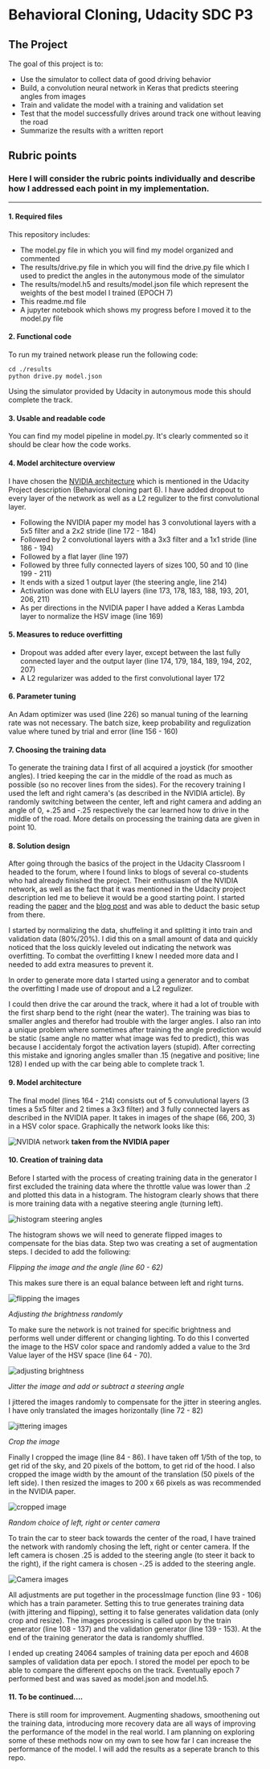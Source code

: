 # Behavioral Cloning, Udacity SDC P3

## The Project

The goal of this project is to:

- Use the simulator to collect data of good driving behavior
- Build, a convolution neural network in Keras that predicts steering angles from images
- Train and validate the model with a training and validation set
- Test that the model successfully drives around track one without leaving the road
- Summarize the results with a written report

## Rubric points

### Here I will consider the rubric points individually and describe how I addressed each point in my implementation.

---

#### 1. Required files

This repository includes:

- The model.py file in which you will find my model organized and commented
- The results/drive.py file in which you will find the drive.py file which I used to predict the angles in the autonymous mode of the simulator
- The results/model.h5 and results/model.json file which represent the weights of the best model I trained (EPOCH 7)
- This readme.md file
- A jupyter notebook which shows my progress before I moved it to the model.py file

#### 2. Functional code

To run my trained network please run the following code:

```
cd ./results
python drive.py model.json
```

Using the simulator provided by Udacity in autonymous mode this should complete the track.

#### 3. Usable and readable code

You can find my model pipeline in model.py. It's clearly commented so it should be clear how the code works.

#### 4. Model architecture overview

I have chosen the [NVIDIA architecture](http://images.nvidia.com/content/tegra/automotive/images/2016/solutions/pdf/end-to-end-dl-using-px.pdf) which is mentioned in the Udacity Project description (Behavioral cloning part 6). I have added dropout to every layer of the network as well as a L2 regulizer to the first convolutional layer.

- Following the NVIDIA paper my model has 3 convolutional layers with a 5x5 filter and a 2x2 stride (line 172 - 184)
- Followed by 2 convolutional layers with a 3x3 filter and a 1x1 stride (line 186 - 194)
- Followed by a flat layer (line 197)
- Followed by three fully connected layers of sizes 100, 50 and 10 (line 199 - 211)
- It ends with a sized 1 output layer (the steering angle, line 214)
- Activation was done with ELU layers (line 173, 178, 183, 188, 193, 201, 206, 211)
- As per directions in the NVIDIA paper I have added a Keras Lambda layer to normalize the HSV image (line 169)

#### 5. Measures to reduce overfitting

- Dropout was added after every layer, except between the last fully connected layer and the output layer (line 174, 179, 184, 189, 194, 202, 207)
- A L2 regularizer was added to the first convolutional layer 172

#### 6. Parameter tuning

An Adam optimizer was used (line 226) so manual tuning of the learning rate was not necessary. The batch size, keep probability and regulization value where tuned by trial and error (line 156 - 160)

#### 7. Choosing the training data

To generate the training data I first of all acquired a joystick (for smoother angles). I tried keeping the car in the middle of the road as much as possible (so no recover lines from the sides). For the recovery training I used the left and right camera's (as described in the NVIDIA article). By randomly switching between the center, left and right camera and adding an angle of 0, +.25 and -.25 respectively the car learned how to drive in the middle of the road. More details on processing the training data are given in point 10.

#### 8. Solution design

After going through the basics of the project in the Udacity Classroom I headed to the forum, where I found links to blogs of several co-students who had already finished the project. Their enthusiasm of the NVIDIA network, as well as the fact that it was mentioned in the Udacity project description led me to believe it would be a good starting point. I started reading the [paper](http://images.nvidia.com/content/tegra/automotive/images/2016/solutions/pdf/end-to-end-dl-using-px.pdf) and the [blog post](https://devblogs.nvidia.com/parallelforall/deep-learning-self-driving-cars/) and was able to deduct the basic setup from there.

I started by normalizing the data, shuffeling it and splitting it into train and validation data (80%/20%). I did this on a small amount of data and quickly noticed that the loss quickly leveled out indicating the network was overfitting. To combat the overfitting I knew I needed more data and I needed to add extra measures to prevent it.

In order to generate more data I started using a generator and to combat the overfitting I made use of dropout and a L2 regulizer.

I could then drive the car around the track, where it had a lot of trouble with the first sharp bend to the right (near the water). The training was bias to smaller angles and therefor had trouble with the larger angles. I also ran into a unique problem where sometimes after training the angle prediction would be static (same angle no matter what image was fed to predict), this was because I accidentaly forgot the activation layers (stupid). After correcting this mistake and ignoring angles smaller than .15 (negative and positive; line 128) I ended up with the car being able to complete track 1.

#### 9. Model architecture

The final model (lines 164 - 214) consists out of 5 convulutional layers (3 times a 5x5 filter and 2 times a 3x3 filter) and 3 fully connected layers as described in the NVIDIA paper. It takes in images of the shape (66, 200, 3) in a HSV color space. Graphically the network looks like this:

![NVIDIA network](./assets/network.png)
__taken from the NVIDIA paper__

#### 10. Creation of training data

Before I started with the process of creating training data in the generator I first excluded the training data where the throttle value was lower than .2 and plotted this data in a histogram. The histogram clearly shows that there is more training data with a negative steering angle (turning left).

![histogram steering angles](./assets/histogram-1.png)

The histogram shows we will need to generate flipped images to compensate for the bias data. Step two was creating a set of augmentation steps. I decided to add the following:

*Flipping the image and the angle (line 60 - 62)*

This makes sure there is an equal balance between left and right turns.

![flipping the images](./assets/flipping.png)

*Adjusting the brightness randomly*

To make sure the network is not trained for specific brightness and performs well under different or changing lighting. To do this I converted the image to the HSV color space and randomly added a value to the 3rd Value layer of the HSV space (line 64 - 70).

![adjusting brightness](./assets/brightness.png)

*Jitter the image and add or subtract a steering angle*

I jittered the images randomly to compensate for the jitter in steering angles. I have only translated the images horizontally (line 72 - 82)

![jittering images](./assets/jitter.png)

*Crop the image*

Finally I cropped the image (line 84 - 86). I have taken off 1/5th of the top, to get rid of the sky, and 20 pixels of the bottom, to get rid of the hood. I also cropped the image width by the amount of the translation (50 pixels of the left side). I then resized the images to 200 x 66 pixels as was recommended in the NVIDIA paper.

![cropped image](./assets/cropped.png)

*Random choice of left, right or center camera*

To train the car to steer back towards the center of the road, I have trained the network with randomly chosing the left, right or center camera. If the left camera is chosen .25 is added to the steering angle (to steer it back to the right), if the right camera is chosen -.25 is added to the steering angle.

![Camera images](./assets/cameras.png)

All adjustments are put together in the processImage function (line 93 - 106) which has a train parameter. Setting this to true generates training data (with jittering and flipping), setting it to false generates validation data (only crop and resize). The images processing is called upon by the train generator (line 108 - 137) and the validation generator (line 139 - 153). At the end of the training generator the data is randomly shuffled.

I ended up creating 24064 samples of training data per epoch and 4608 samples of validation data per epoch. I stored the model per epoch to be able to compare the different epochs on the track. Eventually epoch 7 performed best and was saved as model.json and model.h5.

#### 11. To be continued....

There is still room for improvement. Augmenting shadows, smoothening out the training data, introducing more recovery data are all ways of improving the performance of the model in the real world. I am planning on exploring some of these methods now on my own to see how far I can increase the performance of the model. I will add the results as a seperate branch to this repo.
